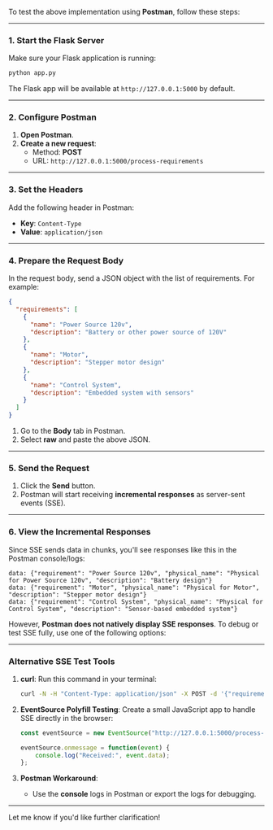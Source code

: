 To test the above implementation using **Postman**, follow these steps:

---

### **1. Start the Flask Server**
Make sure your Flask application is running:
```bash
python app.py
```
The Flask app will be available at `http://127.0.0.1:5000` by default.

---

### **2. Configure Postman**
1. **Open Postman**.
2. **Create a new request**:
   - Method: **POST**
   - URL: `http://127.0.0.1:5000/process-requirements`

---

### **3. Set the Headers**
Add the following header in Postman:
- **Key**: `Content-Type`
- **Value**: `application/json`

---

### **4. Prepare the Request Body**
In the request body, send a JSON object with the list of requirements. For example:
```json
{
  "requirements": [
    {
      "name": "Power Source 120v",
      "description": "Battery or other power source of 120V"
    },
    {
      "name": "Motor",
      "description": "Stepper motor design"
    },
    {
      "name": "Control System",
      "description": "Embedded system with sensors"
    }
  ]
}
```

1. Go to the **Body** tab in Postman.
2. Select **raw** and paste the above JSON.

---

### **5. Send the Request**
1. Click the **Send** button.
2. Postman will start receiving **incremental responses** as server-sent events (SSE).

---

### **6. View the Incremental Responses**
Since SSE sends data in chunks, you'll see responses like this in the Postman console/logs:
```
data: {"requirement": "Power Source 120v", "physical_name": "Physical for Power Source 120v", "description": "Battery design"}
data: {"requirement": "Motor", "physical_name": "Physical for Motor", "description": "Stepper motor design"}
data: {"requirement": "Control System", "physical_name": "Physical for Control System", "description": "Sensor-based embedded system"}
```

However, **Postman does not natively display SSE responses**. To debug or test SSE fully, use one of the following options:

---

### **Alternative SSE Test Tools**
1. **curl**:
   Run this command in your terminal:
   ```bash
   curl -N -H "Content-Type: application/json" -X POST -d '{"requirements":[{"name":"Power Source 120v","description":"Battery or other power source of 120V"},{"name":"Motor","description":"Stepper motor design"},{"name":"Control System","description":"Embedded system with sensors"}]}' http://127.0.0.1:5000/process-requirements
   ```

2. **EventSource Polyfill Testing**:
   Create a small JavaScript app to handle SSE directly in the browser:
   ```javascript
   const eventSource = new EventSource("http://127.0.0.1:5000/process-requirements");

   eventSource.onmessage = function(event) {
       console.log("Received:", event.data);
   };
   ```

3. **Postman Workaround**:
   - Use the **console** logs in Postman or export the logs for debugging.

--- 

Let me know if you'd like further clarification!